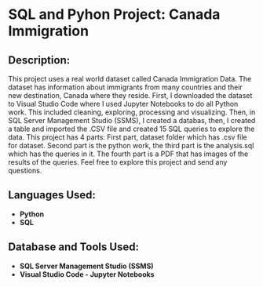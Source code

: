 # SQL and Pyhon Project: Canada Immigration


## Description: 
This project uses a real world dataset called Canada Immigration Data. The dataset has information about immigrants from many countries and their new destination, Canada where they reside. First, I downloaded the dataset to Visual Studio Code where I used Jupyter Notebooks to do all Python work. This included cleaning, exploring, processing and visualizing. Then, in SQL Server Management Studio (SSMS), I created a databas, then, I created a table and imported the .CSV file and created 15 SQL queries to explore the data. This project has 4 parts: First part, dataset folder which has .csv file for dataset. Second part is the python work, the third part is the analysis.sql which has the queries in it. The fourth part is a PDF that has images of the results of the queries. Feel free to explore this project and send any questions.  
## Languages Used:
 + **Python**
 + **SQL**
## Database and Tools Used:
 + **SQL Server Management Studio (SSMS)** 
 + **Visual Studio Code - Jupyter Notebooks** 
